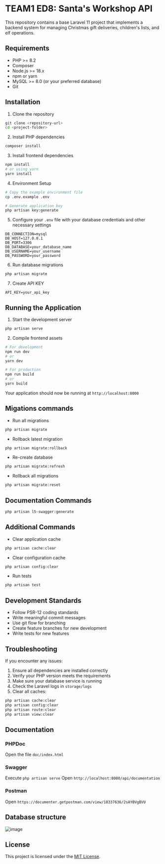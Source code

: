 # TEAM1 ED8: Santa's Workshop API

This repository contains a base Laravel 11 project that implements a backend system for managing Christmas gift deliveries, children's lists, and elf operations.

## Requirements

-   PHP >= 8.2
-   Composer
-   Node.js >= 18.x
-   npm or yarn
-   MySQL >= 8.0 (or your preferred database)
-   Git

## Installation

1. Clone the repository

```bash
git clone <repository-url>
cd <project-folder>
```

2. Install PHP dependencies

```bash
composer install
```

3. Install frontend dependencies

```bash
npm install
# or using yarn
yarn install
```

4. Environment Setup

```bash
# Copy the example environment file
cp .env.example .env

# Generate application key
php artisan key:generate
```

5. Configure your `.env` file with your database credentials and other necessary settings

```env
DB_CONNECTION=mysql
DB_HOST=127.0.0.1
DB_PORT=3306
DB_DATABASE=your_database_name
DB_USERNAME=your_username
DB_PASSWORD=your_password
```

6. Run database migrations

```bash
php artisan migrate
```

7. Create API KEY

```env
API_KEY=your_api_key
```

## Running the Application

1. Start the development server

```bash
php artisan serve
```

2. Compile frontend assets

```bash
# For development
npm run dev
# or
yarn dev

# For production
npm run build
# or
yarn build
```

Your application should now be running at `http://localhost:8000`

## Migations commands

-   Run all migrations

```bash
php artisan migrate
```

-   Rollback latest migration

```bash
php artisan migrate:rollback
```

-   Re-create database

```bash
php artisan migrate:refresh
```

-   Rollback all migrations

```bash
php artisan migrate:reset
```

## Documentation Commands

```bash
php artisan l5-swagger:generate
```

## Additional Commands

-   Clear application cache

```bash
php artisan cache:clear
```

-   Clear configuration cache

```bash
php artisan config:clear
```

-   Run tests

```bash
php artisan test
```

## Development Standards

-   Follow PSR-12 coding standards
-   Write meaningful commit messages
-   Use git flow for branching
-   Create feature branches for new development
-   Write tests for new features

## Troubleshooting

If you encounter any issues:

1. Ensure all dependencies are installed correctly
2. Verify your PHP version meets the requirements
3. Make sure your database service is running
4. Check the Laravel logs in `storage/logs`
5. Clear all caches:

```bash
php artisan cache:clear
php artisan config:clear
php artisan route:clear
php artisan view:clear
```

## Documentation

### PHPDoc

Open the file `doc/index.html`

### Swagger

Execute `php artisan serve`
Open `http://localhost:8000/api/documentation`

### Postman

Open `https://documenter.getpostman.com/view/18337636/2sAYBVgBVU`

## Database structure

![image](https://github.com/user-attachments/assets/529a5d5c-b418-4f73-9f58-f0028fff0f7c)

## License

This project is licensed under the [MIT License](LICENSE).
